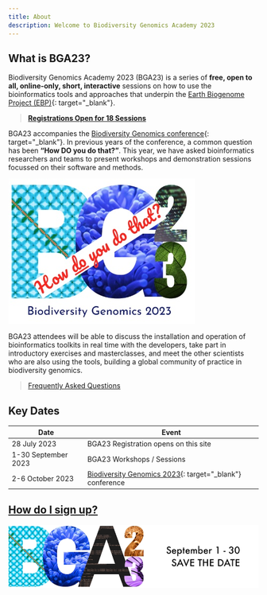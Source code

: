 ```yaml
---
title: About
description: Welcome to Biodiversity Genomics Academy 2023
---
```


## What is BGA23?

Biodiversity Genomics Academy 2023 (BGA23) is a series of **free, open to all, online-only, short, interactive** sessions on how to use the bioinformatics tools and approaches that underpin the [Earth Biogenome Project (EBP)](https://earthbiogenome.org){: target="_blank"}.

> **[Registrations Open for 18 Sessions](sessions.md)**

BGA23 accompanies the [Biodiversity Genomics conference](https://events.venue-av.com/e/BG23_registration){: target="_blank"}. In previous years of the conference, a common question has been **“How DO you do that?”**. This year, we have asked bioinformatics researchers and teams to present workshops and demonstration sessions focussed on their software and methods.

![How do you do that](assets/how_do_you_do_that.jpg)

BGA23 attendees will be able to discuss the installation and operation of bioinformatics toolkits in real time with the developers, take part in introductory exercises and masterclasses, and meet the other scientists who are also using the tools, building a global community of practice in biodiversity genomics.

> [Frequently Asked Questions](faq.md)

## Key Dates

| Date | Event |
|------|-------|
| 28 July 2023 | BGA23 Registration opens on this site |
| 1-30 September 2023 | BGA23 Workshops / Sessions |
| 2-6 October 2023 | [Biodiversity Genomics 2023](https://events.venue-av.com/e/BG23_registration){: target="_blank"} conference | 

## [How do I sign up?](signup.md)

![BGA23 Save the date 1-30 September](assets/bga23_twitter_header_save_the_date.jpg)
